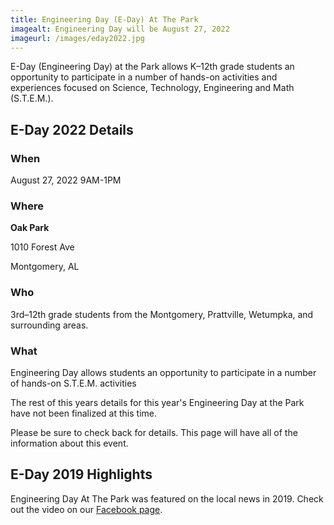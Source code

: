 ```yaml
---
title: Engineering Day (E-Day) At The Park
imagealt: Engineering Day will be August 27, 2022
imageurl: /images/eday2022.jpg
---
```


E-Day (Engineering Day) at the Park allows K–12th grade students an opportunity to participate in a number of
hands-on activities and experiences focused on Science, Technology, Engineering and Math (S.T.E.M.).

## E-Day 2022 Details

### When

August 27, 2022 9AM-1PM

### Where

**Oak Park**

1010 Forest Ave

Montgomery, AL

### Who

3rd–12th grade students from the Montgomery, Prattville, Wetumpka, and surrounding areas.

### What

Engineering Day allows students an opportunity to participate in a number of hands-on S.T.E.M. activities

The rest of this years 
details for this year's Engineering Day at the Park have not been finalized at this time. 

Please be sure to check back for details. This page will have all of the information about 
this event.

## E-Day 2019 Highlights

Engineering Day At The Park was featured on the local news in 2019. Check out the video on our 
<a href="https://www.facebook.com/watch/?v=373769769954484&extid=bYnyVhue16YMG869" 
target="_blank">Facebook page</a>.
